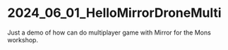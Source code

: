 # 2024_06_01_HelloMirrorDroneMulti
Just a demo of how can do multiplayer game with Mirror for the Mons workshop.

